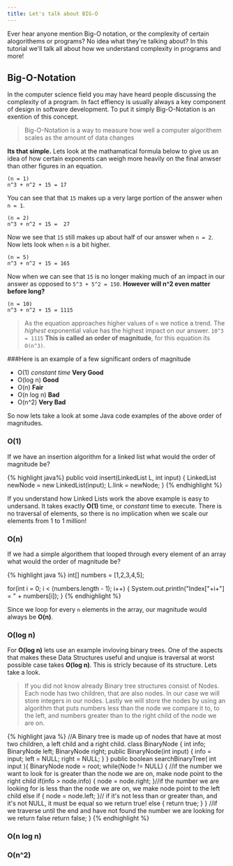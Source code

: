 ```yaml
---
title: Let's talk about BIG-O
---
```


Ever hear anyone mention Big-O notation, or the complexity of certain alogorithems or programs? No idea what they're talking about? In this tutorial we'll talk all about how we understand complexity in programs and more!

## Big-O-Notation
In the computer science field you may have heard people discussing the complexity of a program. In fact effiency is usually always a key component of design in software development. To put it simply Big-O-Notation is an exention of this concept.

>  Big-O-Notation is a way to measure how well a computer algorithem scales as the amount of data changes

**Its that simple.** Lets look at the mathamatical formula below to give us an idea of how certain exponents can weigh more heavily on the final anwser than other figures in an equation.

```
(n = 1)
n^3 + n^2 + 15 = 17
```

You can see that that ``15`` makes up a very large portion of the answer when ``n = 1``.

```
(n = 2)
n^3 + n^2 + 15 =  27
```
Now we see that ``15`` still makes up about half of our answer when ``n = 2``. Now lets look when ``n`` is a bit higher. 

```
(n = 5)
n^3 + n^2 + 15 = 165
```
Now when we can see that ``15`` is no longer making much of an impact in our answer as opposed to ``5^3 + 5^2 = 150``. **However will n^2 even matter before long?**

```
(n = 10)
n^3 + n^2 + 15 = 1115  
```

> As the equation approaches higher values of ``n`` we notice a trend. The *highest* exponential value has the highest impact on our answer. ``10^3 = 1115`` **This is called an order of magnitude**, for this equation its ``O(n^3)``.


###Here is an example of a few significant orders of magnitude

- O(1) _constant time_ **Very Good** 
- O(log n) **Good**
- O(n) **Fair**
- O(n log n) **Bad**
- O(n^2) **Very Bad**

So now lets take a look at some Java code examples of the above order of magnitudes.

### O(1)

If we have an insertion algorithm for a linked list what would the order of magnitude be?

{% highlight java%}
public void insert(LinkedList L, int input) {
    LinkedList newNode = new LinkedList(input);
    L.link = newNode;
}
{% endhighlight %}

If you understand how Linked Lists work the above example is easy to undersand. It takes exactly **O(1)** time, or _constant_ time to execute. There is no traversal of elements, so there is no implication when we scale our elements from 1 to 1 million!

### O(n)

If we had a simple algorithem that looped through every element of an array what would the order of magnitude be?

{% highlight java %}
int[] numbers = [1,2,3,4,5];

for(int i = 0; i < (numbers.length - 1); i++) {
    System.out.println("Index["+i+"] = " + numbers[i]);
}
{% endhighlight %}

Since we loop for every ``n`` elements in the array, our magnitude would always be **O(n)**.  

### O(log n)

For **O(log n)** lets use an example invloving binary trees. One of the aspects that makes these Data Structures useful and unqiue is traversal at worst possible case takes **O(log n)**. This is stricly because of its structure. Lets take a look.

> If you did not know already Binary tree structures consist of Nodes. Each node has two children, that are also nodes. In our case we will store integers in our nodes. Lastly we will store the nodes by using an algorithm that puts numbers less than the node we compare it to, to the left, and numbers greater than to the right child of the node we are on.

{% highlight java %}
//A Binary tree is made up of nodes that have at most two children, a left child and a right child.
class BinaryNode {
    int info;
    BinaryNode left;
    BinaryNode right;
    public BinaryNode(int input) {
        info = input;
        left = NULL;
        right = NULL;
    }
}
public boolean searchBinaryTree( int input ){ 
    BinaryNode node = root;
    while(Node != NULL) {
        //if the number we want to look for is greater than the node we are on, make node point to the right child
        if(info > node.info) {
            node = node.right;
        }//if the number we are looking for is less than the node we are on, we make node point to the left child 
        else if {
            node = node.left;
        }// if it's not less than or greater than, and it's not NULL, it must be equal so we return true!
        else {
            return true;
        }
    }
    //if we traverse until the end and have not found the number we are looking for we return false
    return false;
}
{% endhighlight %}

### O(n log n)

### O(n^2)



